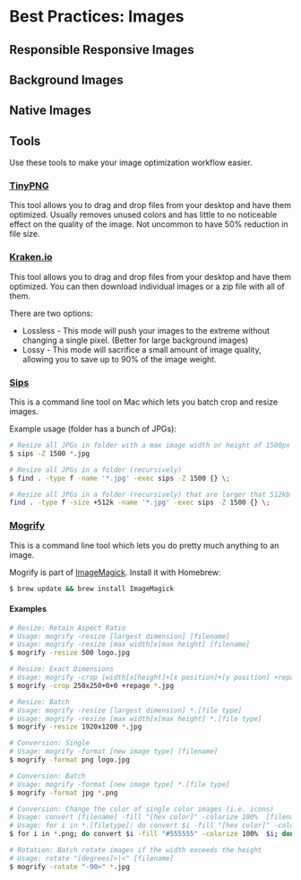 # Best Practices: Images

## Responsible Responsive Images
## Background Images
## Native Images
## Tools
Use these tools to make your image optimization workflow easier.


### [TinyPNG](http://tinypng.com)
This tool allows you to drag and drop files from your desktop and have them optimized. Usually removes unused colors and has little to no noticeable effect on the quality of the image. Not uncommon to have 50% reduction in file size.


### [Kraken.io](https://kraken.io/web-interface)
This tool allows you to drag and drop files from your desktop and have them optimized. You can then download individual images or a zip file with all of them.

There are two options:

- Lossless - This mode will push your images to the extreme without changing a single pixel. (Better for large background images)
- Lossy - This mode will sacrifice a small amount of image quality, allowing you to save up to 90% of the image weight.


### [Sips](https://developer.apple.com/library/mac/documentation/Darwin/Reference/ManPages/man1/sips.1.html)
This is a command line tool on Mac which lets you batch crop and resize images.

Example usage (folder has a bunch of JPGs):

```sh
# Resize all JPGs in folder with a max image width or height of 1500px
$ sips -Z 1500 *.jpg

# Resize all JPGs in a folder (recursively)
$ find . -type f -name '*.jpg' -exec sips -Z 1500 {} \;

# Resize all JPGs in a folder (recursively) that are larger that 512kb
find . -type f -size +512k -name '*.jpg' -exec sips -Z 1500 {} \;
```


### [Mogrify](http://www.imagemagick.org/script/mogrify.php)
This is a command line tool which lets you do pretty much anything to an image.

Mogrify is part of [ImageMagick](http://www.imagemagick.org). Install it with Homebrew:

```sh
$ brew update && brew install ImageMagick
```

#### Examples

```sh
# Resize: Retain Aspect Ratio
# Usage: mogrify -resize [largest dimension] [filename]
# Usage: mogrify -resize [max width]x[max height] [filename]
$ mogrify -resize 500 logo.jpg

# Resize: Exact Dimensions
# Usage: mogrify -crop [width]x[height]+[x position]+[y position] +repage *.[file type]
$ mogrify -crop 250x250+0+0 +repage *.jpg

# Resize: Batch
# Usage: mogrify -resize [largest dimension] *.[file type]
# Usage: mogrify -resize [max width]x[max height] *.[file type]
$ mogrify -resize 1920x1200 *.jpg

# Conversion: Single
# Usage: mogrify -format [new image type] [filename]
$ mogrify -format png logo.jpg

# Conversion: Batch
# Usage: mogrify -format [new image type] *.[file type]
$ mogrify -format jpg *.png

# Conversion: Change the color of single color images (i.e. icons)
# Usage: convert [filename] -fill "[hex color]" -colorize 100%  [filename]
# Usage: for i in *.[filetype]; do convert $i -fill "[hex color]" -colorize 100%  $i; done
$ for i in *.png; do convert $i -fill "#555555" -colorize 100%  $i; done

# Rotation: Batch rotate images if the width exceeds the height
# Usage: rotate "[degrees]>|<" [filename]
$ mogrify -rotate "-90>" *.jpg
```
